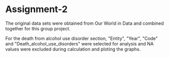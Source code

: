# Assignment-2

The original data sets were obtained from Our World in Data and combined together for this group project.

For the death from alcohol use disorder section, "Entity", "Year", "Code" and "Death_alcohol_use_disorders" were selected for analysis and NA values were excluded during calculation and ploting the graphs.